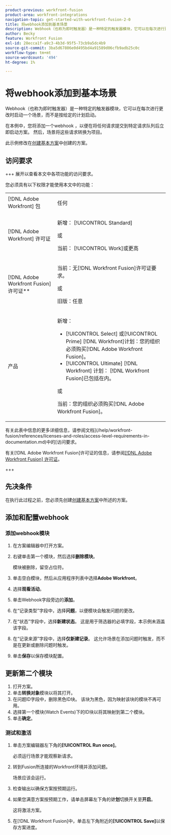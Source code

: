 ```yaml
---
product-previous: workfront-fusion
product-area: workfront-integrations
navigation-topic: get-started-with-workfront-fusion-2-0
title: 将webhook添加到基本场景
description: Webhook（也称为即时触发器）是一种特定的触发器模块，它可以在每次进行更改时启动一个场景，而不是按给定的计划启动。
author: Becky
feature: Workfront Fusion
exl-id: 28ecca1f-a9c3-4b3d-95f5-73cb9a5dc4b9
source-git-commit: 3ba5d67806e0d495bd4a91589d06cfb9adb25c0c
workflow-type: tm+mt
source-wordcount: '494'
ht-degree: 1%

---
```


# 将webhook添加到基本场景

Webhook（也称为即时触发器）是一种特定的触发器模块，它可以在每次进行更改时启动一个场景，而不是按给定的计划启动。

在本例中，您将添加一个webhook ，以便在将任何请求提交到特定请求队列后立即启动方案。 然后，场景将这些请求转换为项目。

此示例修改在[创建基本方案](/help/workfront-fusion/build-practice-scenarios/create-basic-scenario.md)中创建的方案。

## 访问要求

+++ 展开以查看本文中各项功能的访问要求。

您必须具有以下权限才能使用本文中的功能：

<table style="table-layout:auto">
 <col> 
 <col> 
 <tbody> 
  <tr> 
   <td role="rowheader">[!DNL Adobe Workfront] 包</td> 
   <td> <p>任何</p> </td> 
  </tr> 
  <tr data-mc-conditions=""> 
   <td role="rowheader">[!DNL Adobe Workfront] 许可证</td> 
   <td> <p>新增： [!UICONTROL Standard]</p><p>或</p><p>当前： [!UICONTROL Work]或更高</p> </td> 
  </tr> 
  <tr> 
   <td role="rowheader">[!DNL Adobe Workfront Fusion] 许可证**</td> 
   <td>
   <p>当前：无[!DNL Workfront Fusion]许可证要求。</p>
   <p>或</p>
   <p>旧版：任意 </p>
   </td> 
  </tr> 
  <tr> 
   <td role="rowheader">产品</td> 
   <td>
   <p>新增：</p> <ul><li>[!UICONTROL Select] 或[!UICONTROL Prime] [!DNL Workfront]计划：您的组织必须购买[!DNL Adobe Workfront Fusion]。</li><li>[!UICONTROL Ultimate] [!DNL Workfront] 计划： [!DNL Workfront Fusion]已包括在内。</li></ul>
   <p>或</p>
   <p>当前：您的组织必须购买[!DNL Adobe Workfront Fusion]。</p>
   </td> 
  </tr>
 </tbody> 
</table>

有关此表中信息的更多详细信息，请参阅文档](/help/workfront-fusion/references/licenses-and-roles/access-level-requirements-in-documentation.md)中的[访问要求。

有关[!DNL Adobe Workfront Fusion]许可证的信息，请参阅[[!DNL Adobe Workfront Fusion] 许可证](/help/workfront-fusion/set-up-and-manage-workfront-fusion/licensing-operations-overview/license-automation-vs-integration.md)。

+++

## 先决条件

在执行此过程之前，您必须先创建[创建基本方案](/help/workfront-fusion/build-practice-scenarios/create-basic-scenario.md)中所述的方案。

## 添加和配置webhook


### 添加webhook模块

1. 在方案编辑器中打开方案。
1. 右键单击第一个模块，然后选择&#x200B;**删除模块**。

   模块被删除，留空占位符。

1. 单击空白模块，然后从应用程序列表中选择&#x200B;**Adobe Workfront**。
1. 选择&#x200B;**观看活动**。
1. 单击Webhook字段旁边的&#x200B;**添加**。
1. 在“记录类型”字段中，选择&#x200B;**问题**，以便模块会触发问题的更改。
1. 在“状态”字段中，选择&#x200B;**新建状态**。 这是用于筛选器的必填字段，本示例未涵盖该字段。
1. 在“记录来源”字段中，选择&#x200B;**仅新建记录**。 这允许场景在添加问题时触发，而不是在更新或删除问题时触发。
1. 单击&#x200B;**保存**&#x200B;以保存模块配置。

## 更新第二个模块

1. 打开方案。
1. 单击&#x200B;**转换对象**&#x200B;模块以将其打开。
1. 在问题ID字段中，删除黑色ID块。 该块为黑色，因为映射该块的模块不再可用。
1. 选择第一个模块(Watch Events)下的ID块以将其映射到第二个模块。
1. 单击&#x200B;**确定**。



### 测试和激活

1. 单击方案编辑器左下角的&#x200B;**[!UICONTROL Run once]**。

   必须运行场景才能观察新请求。
1. 转到Fusion所连接的Workfront环境并添加问题。

   场景应该会运行。
1. 检查输出以确保方案按预期运行。
1. 如果您满意方案按预期工作，请单击屏幕左下角的&#x200B;**计划**&#x200B;切换开关至&#x200B;**开启**。

   这将激活方案。
1. 在[!DNL Workfront Fusion]中，单击左下角附近的&#x200B;**[!UICONTROL Save]**&#x200B;以保存方案进度。
